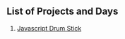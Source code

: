 ## List of Projects and Days

1.  [Javascript Drum Stick](https://sahilister.github.io/30-days-of-Javascript/01%20-%20Javascript%20Drum%20Stick/index.html)



